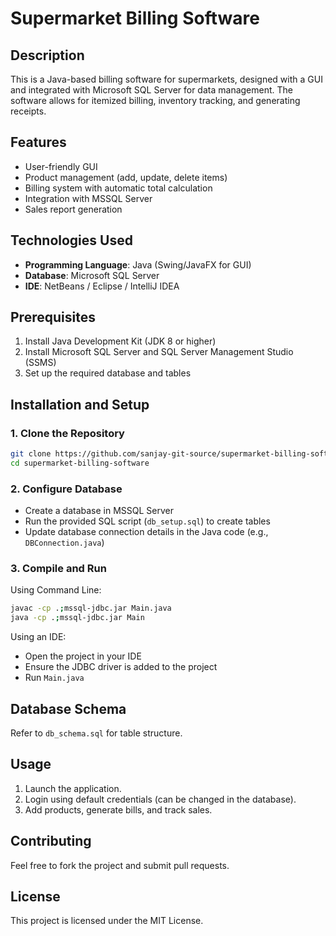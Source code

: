 # Supermarket Billing Software

## Description
This is a Java-based billing software for supermarkets, designed with a GUI and integrated with Microsoft SQL Server for data management. The software allows for itemized billing, inventory tracking, and generating receipts.

## Features
- User-friendly GUI
- Product management (add, update, delete items)
- Billing system with automatic total calculation
- Integration with MSSQL Server
- Sales report generation

## Technologies Used
- **Programming Language**: Java (Swing/JavaFX for GUI)
- **Database**: Microsoft SQL Server
- **IDE**: NetBeans / Eclipse / IntelliJ IDEA

## Prerequisites
1. Install Java Development Kit (JDK 8 or higher)
2. Install Microsoft SQL Server and SQL Server Management Studio (SSMS)
3. Set up the required database and tables

## Installation and Setup
### 1. Clone the Repository
```sh
git clone https://github.com/sanjay-git-source/supermarket-billing-software.git
cd supermarket-billing-software
```

### 2. Configure Database
- Create a database in MSSQL Server
- Run the provided SQL script (`db_setup.sql`) to create tables
- Update database connection details in the Java code (e.g., `DBConnection.java`)

### 3. Compile and Run
Using Command Line:
```sh
javac -cp .;mssql-jdbc.jar Main.java
java -cp .;mssql-jdbc.jar Main
```

Using an IDE:
- Open the project in your IDE
- Ensure the JDBC driver is added to the project
- Run `Main.java`

## Database Schema
Refer to `db_schema.sql` for table structure.

## Usage
1. Launch the application.
2. Login using default credentials (can be changed in the database).
3. Add products, generate bills, and track sales.

## Contributing
Feel free to fork the project and submit pull requests.

## License
This project is licensed under the MIT License.

